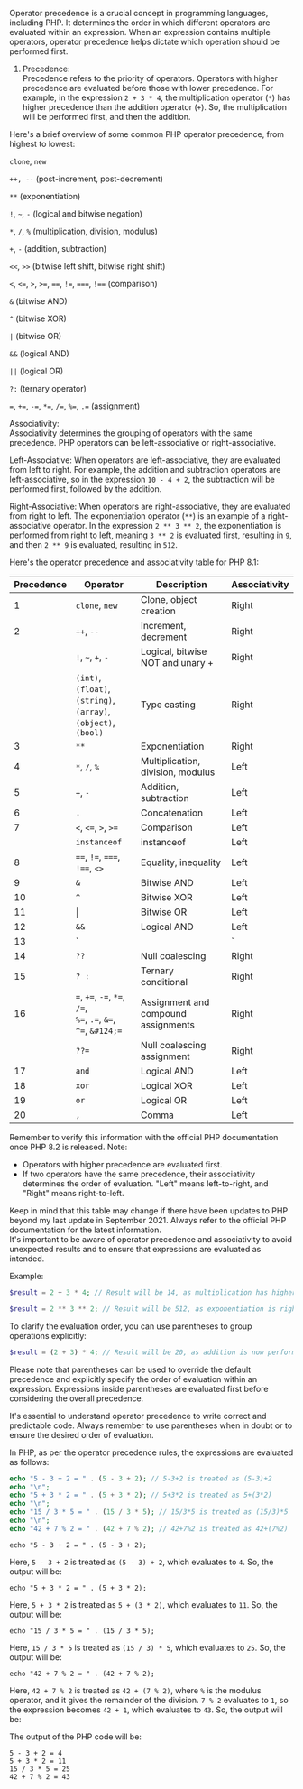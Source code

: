 Operator precedence is a crucial concept in programming languages, including PHP. It determines the order in which different operators are evaluated within an expression. When an expression contains multiple operators, operator precedence helps dictate which operation should be performed first.

1.  Precedence:  
    Precedence refers to the priority of operators. Operators with higher precedence are evaluated before those with lower precedence. For example, in the expression `2 + 3 * 4`, the multiplication operator (`*`) has higher precedence than the addition operator (`+`). So, the multiplication will be performed first, and then the addition.

Here's a brief overview of some common PHP operator precedence, from highest to lowest:

`clone`, `new`

`++, --` (post-increment, post-decrement)

`**` (exponentiation)

`!`, `~`, `-` (logical and bitwise negation)

`*`, `/`, `%` (multiplication, division, modulus)

`+`, `-` (addition, subtraction)

`<<`, `>>` (bitwise left shift, bitwise right shift)

`<`, `<=`, `>`, `>=`, `==`, `!=`, `===`, `!==` (comparison)

`&` (bitwise AND)

`^` (bitwise XOR)

`|` (bitwise OR)

`&&` (logical AND)

`||` (logical OR)

`?:` (ternary operator)

`=`, `+=`, `-=`, `*=`, `/=`, `%=`, `.=` (assignment)

Associativity:  
Associativity determines the grouping of operators with the same precedence. PHP operators can be left-associative or right-associative.

Left-Associative: When operators are left-associative, they are evaluated from left to right. For example, the addition and subtraction operators are left-associative, so in the expression `10 - 4 + 2`, the subtraction will be performed first, followed by the addition.

Right-Associative: When operators are right-associative, they are evaluated from right to left. The exponentiation operator (`**`) is an example of a right-associative operator. In the expression `2 ** 3 ** 2`, the exponentiation is performed from right to left, meaning `3 ** 2` is evaluated first, resulting in `9`, and then `2 ** 9` is evaluated, resulting in `512`.

Here's the operator precedence and associativity table for PHP 8.1:

| Precedence | Operator                           | Description                       | Associativity |
|------------|------------------------------------|-----------------------------------|---------------|
| 1          | `clone`, `new`                     | Clone, object creation            | Right         |
| 2          | `++`, `--`                         | Increment, decrement              | Right         |
|            | `!`, `~`, `+`, `-`                 | Logical, bitwise NOT and unary +  | Right         |
|            | `(int)`, `(float)`, `(string)`,<br>`(array)`, `(object)`, `(bool)` | Type casting  | Right         |
| 3          | `**`                               | Exponentiation                    | Right         |
| 4          | `*`, `/`, `%`                      | Multiplication, division, modulus | Left          |
| 5          | `+`, `-`                           | Addition, subtraction             | Left          |
| 6          | `.`                                | Concatenation                     | Left          |
| 7          | `<`, `<=`, `>`, `>=`               | Comparison                        | Left          |
|            | `instanceof`                       | instanceof                        | Left          |
| 8          | `==`, `!=`, `===`, `!==`, `<>`     | Equality, inequality              | Left          |
| 9          | `&`                                | Bitwise AND                       | Left          |
| 10         | `^`                                | Bitwise XOR                       | Left          |
| 11         | &#124;                             | Bitwise OR                        | Left          |
| 12         | `&&`                               | Logical AND                       | Left          |
| 13         | `||`                               | Logical OR                        | Left          |
| 14         | `??`                               | Null coalescing                   | Right         |
| 15         | `? :`                              | Ternary conditional               | Right         |
| 16         | `=`, `+=`, `-=`, `*=`, `/=`,<br>`%=`, `.=`, `&=`,<br>`^=`, `&#124;=` | Assignment and compound assignments | Right         |
|            | `??=`                              | Null coalescing assignment        | Right         |
| 17         | `and`                              | Logical AND                       | Left          |
| 18         | `xor`                              | Logical XOR                       | Left          |
| 19         | `or`                               | Logical OR                        | Left          |
| 20         | `,`                                | Comma                             | Left          |

Remember to verify this information with the official PHP documentation once PHP 8.2 is released.
Note:

*   Operators with higher precedence are evaluated first.
*   If two operators have the same precedence, their associativity determines the order of evaluation. "Left" means left-to-right, and "Right" means right-to-left.

Keep in mind that this table may change if there have been updates to PHP beyond my last update in September 2021. Always refer to the official PHP documentation for the latest information.  
It's important to be aware of operator precedence and associativity to avoid unexpected results and to ensure that expressions are evaluated as intended.

Example:

```php
$result = 2 + 3 * 4; // Result will be 14, as multiplication has higher precedence.
```

```php
$result = 2 ** 3 ** 2; // Result will be 512, as exponentiation is right-associative.
```

To clarify the evaluation order, you can use parentheses to group operations explicitly:

```php
$result = (2 + 3) * 4; // Result will be 20, as addition is now performed first due to parentheses.
```

Please note that parentheses can be used to override the default precedence and explicitly specify the order of evaluation within an expression. Expressions inside parentheses are evaluated first before considering the overall precedence.

It's essential to understand operator precedence to write correct and predictable code. Always remember to use parentheses when in doubt or to ensure the desired order of evaluation.

In PHP, as per the operator precedence rules, the expressions are evaluated as follows:

```php
echo "5 - 3 + 2 = " . (5 - 3 + 2); // 5-3+2 is treated as (5-3)+2
echo "\n";
echo "5 + 3 * 2 = " . (5 + 3 * 2); // 5+3*2 is treated as 5+(3*2)
echo "\n";
echo "15 / 3 * 5 = " . (15 / 3 * 5); // 15/3*5 is treated as (15/3)*5
echo "\n";
echo "42 + 7 % 2 = " . (42 + 7 % 2); // 42+7%2 is treated as 42+(7%2)
```

`echo "5 - 3 + 2 = " . (5 - 3 + 2);`

Here, `5 - 3 + 2` is treated as `(5 - 3) + 2`, which evaluates to `4`. So, the output will be:

`echo "5 + 3 * 2 = " . (5 + 3 * 2);`

Here, `5 + 3 * 2` is treated as `5 + (3 * 2)`, which evaluates to `11`. So, the output will be:

`echo "15 / 3 * 5 = " . (15 / 3 * 5);`

Here, `15 / 3 * 5` is treated as `(15 / 3) * 5`, which evaluates to `25`. So, the output will be:

`echo "42 + 7 % 2 = " . (42 + 7 % 2);`

Here, `42 + 7 % 2` is treated as `42 + (7 % 2)`, where `%` is the modulus operator, and it gives the remainder of the division. `7 % 2` evaluates to `1`, so the expression becomes `42 + 1`, which evaluates to `43`. So, the output will be:

The output of the PHP code will be:

```plaintext
5 - 3 + 2 = 4
5 + 3 * 2 = 11
15 / 3 * 5 = 25
42 + 7 % 2 = 43
```
